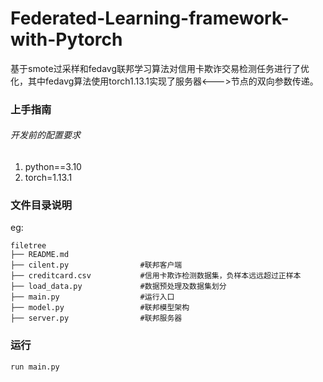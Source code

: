 # Federated-Learning-framework-with-Pytorch

基于smote过采样和fedavg联邦学习算法对信用卡欺诈交易检测任务进行了优化，其中fedavg算法使用torch1.13.1实现了服务器<--->节点的双向参数传递。

### 上手指南

###### 开发前的配置要求

1. python==3.10
2. torch=1.13.1

### 文件目录说明

eg:

```
filetree 
├── README.md
├── cilent.py                #联邦客户端
├── creditcard.csv           #信用卡欺诈检测数据集，负样本远远超过正样本
├── load_data.py             #数据预处理及数据集划分
├── main.py                  #运行入口
├── model.py                 #联邦模型架构
├── server.py                #联邦服务器
```

### 运行

```shell
run main.py
```


